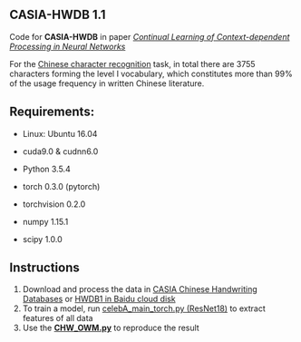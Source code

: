 ## CASIA-HWDB 1.1
Code for **CASIA-HWDB** in paper *[Continual Learning of Context-dependent Processing in Neural Networks](https://arxiv.org/abs/1810.01256)*

For the [Chinese character recognition](http://www.nlpr.ia.ac.cn/databases/handwriting/Home.html) task, in total there are 3755 characters forming the level I vocabulary, which constitutes more than 99% of the usage frequency in written Chinese literature.

## Requirements:

- Linux: Ubuntu 16.04

- cuda9.0 & cudnn6.0

- Python 3.5.4

- torch 0.3.0 (pytorch)

- torchvision 0.2.0

- numpy 1.15.1

- scipy 1.0.0

## Instructions
1. Download and process the data in [CASIA Chinese Handwriting Databases](http://www.nlpr.ia.ac.cn/databases/handwriting/Home.html) or [HWDB1 in Baidu cloud disk](https://pan.baidu.com/s/1o84jIrg#list/path=%2F)
2. To train a model, run [celebA_main_torch.py (ResNet18)](https://github.com/beijixiong3510/OWM/tree/master/CASIA_HWDB/CHW_ResNet18) to extract features of all data
3. Use the [**CHW_OWM.py**](https://github.com/beijixiong3510/OWM/blob/master/CASIA_HWDB/CHW_OWM.py) to reproduce the result
